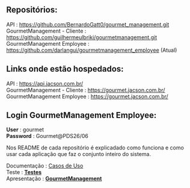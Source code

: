 ## Repositórios:

API : https://github.com/BernardoGatt0/gourmet_management.git <br>
GourmetManagement - Cliente : https://github.com/guilhermeulbriki/gourmetmanagement.git  <br>
GourmetManagement Employee : https://github.com/darlangui/gourmetmanagement_employee (Atual)  <br>

## Links onde estão hospedados: 

API : https://api.jacson.com.br/  <br>
GourmetManagement - Cliente : https://gourmet.jacson.com.br/  <br>
GourmetManagement Employee : https://gourmet.jacson.com.br/  <br>

## Login GourmetManagement Employee: 
**User** : gourmet  <br>
**Password** : Gourmet@PDS26/06  <br>

Nos README de cada repositório é explicadado como funciona e como usar cada aplicação que faz o conjunto inteiro do sistema. <br>

Documentação : <a href=“https://github.com/darlangui/gourmetmanagement_employee/blob/main/Casos%20de%20Uso%20-%20Gourmet%20Management.docx“>Casos de Uso</a>  <br>
Teste : <a href=“https://github.com/darlangui/gourmetmanagement_employee/blob/main/Casos%20de%20Teste%20-%20Gourmet%20Management.xlsx“>**Testes**</a>  <br>
Apresentação : <a href=“https://github.com/darlangui/gourmetmanagement_employee/blob/main/Gourmet%20Management.pdf“>**GourmetManagement**</a>  <br>
